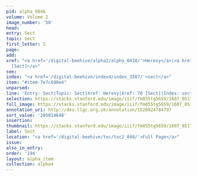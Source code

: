 ```yaml
---
pid: alpha_0846
volume: Volume 2
image_number: '50'
head:
entry: Sect
topic: Sect
first_letter: S
page:
add:
xref: "<a href='/digital-beehive/alpha2/alpha_0418/'>Heresy</a>|<a href='/digital-beehive/num1/num_0071/'>70
  [Sect]</a>"
see:
index: "<a href='/digital-beehive/index4/index_3587/'>sect</a>"
item: "#item-7e7c690e4"
unparsed:
line: 'Entry: Sect|Topic: Sect|Xref: Heresy|Xref: 70 [Sect]|Index: sect|#item-7e7c690e4'
selection: https://stacks.stanford.edu/image/iiif/fm855tg5659/1607_0517/764,4648,2978,464/full/0/default.jpg
full_image: https://stacks.stanford.edu/image/iiif/fm855tg5659/1607_0517/full/full/0/default.jpg
annotation_uri: http://dev.llgc.org.uk/annotation/1528924784797
sort_value: '205014648'
insertion:
thumbnail: https://stacks.stanford.edu/image/iiif/fm855tg5659/1607_0517/764,4648,600,180/250,/0/default.jpg
label: Sect
location: "<a href='/digital-beehive/toc/toc2_040/'>Full Page</a>"
issue:
also_in_entry:
order: '194'
layout: alpha_item
collection: alpha4
---
```

